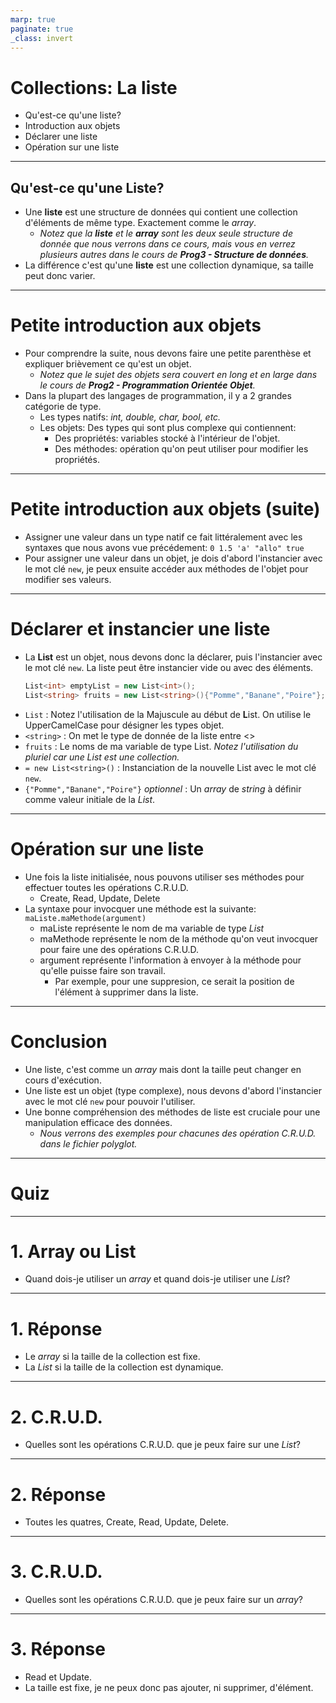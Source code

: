 ```yaml
---
marp: true
paginate: true
_class: invert
---
```


# Collections: La liste
- Qu'est-ce qu'une liste?
- Introduction aux objets
- Déclarer une liste
- Opération sur une liste

---

## Qu'est-ce qu'une Liste?
- Une **liste** est une structure de données qui contient une collection d'éléments de même type.  Exactement comme le *array*.
  - *Notez que la **liste** et le **array** sont les deux seule structure de donnée que nous verrons dans ce cours, mais vous en verrez plusieurs autres dans le cours de **Prog3 - Structure de données**.*
- La différence c'est qu'une **liste** est une collection dynamique, sa taille peut donc varier.

---

# Petite introduction aux objets
- Pour comprendre la suite, nous devons faire une petite parenthèse et expliquer brièvement ce qu'est un objet.
  - *Notez que le sujet des objets sera couvert en long et en large dans le cours de **Prog2 - Programmation Orientée Objet**.*
- Dans la plupart des langages de programmation, il y a 2 grandes catégorie de type.
  - Les types natifs: *int, double, char, bool, etc.*
  - Les objets: Des types qui sont plus complexe qui contiennent: 
    - Des propriétés: variables stocké à l'intérieur de l'objet.
    - Des méthodes: opération qu'on peut utiliser pour modifier les propriétés.

---

# Petite introduction aux objets (suite)
- Assigner une valeur dans un type natif ce fait littéralement avec les syntaxes que nous avons vue précédement: `0 1.5 'a' "allo" true`
- Pour assigner une valeur dans un objet, je dois d'abord l'instancier avec le mot clé `new`, je peux ensuite accéder aux méthodes de l'objet pour modifier ses valeurs.

---

# Déclarer et instancier une liste
- La **List** est un objet, nous devons donc la déclarer, puis l'instancier avec le mot clé `new`. La liste peut être instancier vide ou avec des éléments.
    ```csharp
    List<int> emptyList = new List<int>();
    List<string> fruits = new List<string>(){"Pomme","Banane","Poire"};
    ```
- `List` : Notez l'utilisation de la Majuscule au début de **L**ist.  On utilise le UpperCamelCase pour désigner les types objet.
- `<string>` : On met le type de donnée de la liste entre <>
- `fruits` : Le noms de ma variable de type List. *Notez l'utilisation du pluriel car une List est une collection.*
- `= new List<string>()` : Instanciation de la nouvelle List avec le mot clé `new`.
- `{"Pomme","Banane","Poire"}` *optionnel* : Un *array* de *string* à définir comme valeur initiale de la *List*.

---

# Opération sur une liste
- Une fois la liste initialisée, nous pouvons utiliser ses méthodes pour effectuer toutes les opérations C.R.U.D.
  - Create, Read, Update, Delete
- La syntaxe pour invocquer une méthode est la suivante: `maListe.maMethode(argument)`
  - maListe représente le nom de ma variable de type *List*
  - maMethode représente le nom de la méthode qu'on veut invocquer pour faire une des opérations C.R.U.D.
  - argument représente l'information à envoyer à la méthode pour qu'elle puisse faire son travail.  
    - Par exemple, pour une suppresion, ce serait la position de l'élément à supprimer dans la liste.

---

# Conclusion
- Une liste, c'est comme un *array* mais dont la taille peut changer en cours d'exécution.
- Une liste est un objet (type complexe), nous devons d'abord l'instancier avec le mot clé `new` pour pouvoir l'utiliser.
- Une bonne compréhension des méthodes de liste est cruciale pour une manipulation efficace des données.
  - *Nous verrons des exemples pour chacunes des opération C.R.U.D. dans le fichier polyglot.*

---

# Quiz

---

# 1. Array ou List
- Quand dois-je utiliser un *array* et quand dois-je utiliser une *List*?

---

# 1. Réponse
- Le *array* si la taille de la collection est fixe.
- La *List* si la taille de la collection est dynamique.

---

# 2. C.R.U.D.
- Quelles sont les opérations C.R.U.D. que je peux faire sur une *List*?

---

# 2. Réponse
- Toutes les quatres, Create, Read, Update, Delete.

---

# 3. C.R.U.D.
- Quelles sont les opérations C.R.U.D. que je peux faire sur un *array*?

---

# 3. Réponse
- Read et Update.
- La taille est fixe, je ne peux donc pas ajouter, ni supprimer, d'élément.